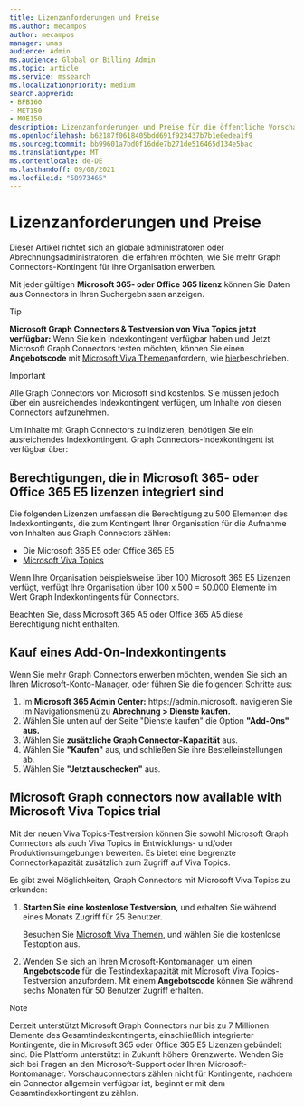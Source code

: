 ```yaml
---
title: Lizenzanforderungen und Preise
ms.author: mecampos
author: mecampos
manager: umas
audience: Admin
ms.audience: Global or Billing Admin
ms.topic: article
ms.service: mssearch
ms.localizationpriority: medium
search.appverid:
- BFB160
- MET150
- MOE150
description: Lizenzanforderungen und Preise für die öffentliche Vorschau von Microsoft Graph Connectors für Microsoft Search
ms.openlocfilehash: b62187f0618405bdd691f923437b7b1e0edea1f9
ms.sourcegitcommit: bb99601a7bd0f16dde7b271de516465d134e5bac
ms.translationtype: MT
ms.contentlocale: de-DE
ms.lasthandoff: 09/08/2021
ms.locfileid: "58973465"
---
```

<!---Previous ms.author: rusamai --->

# <a name="license-requirements-and-pricing"></a>Lizenzanforderungen und Preise

Dieser Artikel richtet sich an globale administratoren oder Abrechnungsadministratoren, die erfahren möchten, wie Sie mehr Graph Connectors-Kontingent für ihre Organisation erwerben.

Mit jeder gültigen **Microsoft 365- oder Office 365 lizenz** können Sie Daten aus Connectors in Ihren Suchergebnissen anzeigen.

> [!TIP]
> **Microsoft Graph Connectors & Testversion von Viva Topics jetzt verfügbar:** Wenn Sie kein Indexkontingent verfügbar haben und Jetzt Microsoft Graph Connectors testen möchten, können Sie einen **Angebotscode** mit [Microsoft Viva Themen](https://www.microsoft.com/microsoft-viva/topics?activetab=pivot:overviewtab)anfordern, wie [hier](#microsoft-graph-connectors-now-available-with-microsoft-viva-topics-trial)beschrieben.

>[!IMPORTANT]
>Alle Graph Connectors von Microsoft sind kostenlos. Sie müssen jedoch über ein ausreichendes Indexkontingent verfügen, um Inhalte von diesen Connectors aufzunehmen.

Um Inhalte mit Graph Connectors zu indizieren, benötigen Sie ein ausreichendes Indexkontingent. Graph Connectors-Indexkontingent ist verfügbar über:

## <a name="entitlement-built-into-microsoft-365-or-office-365-e5-licenses"></a>Berechtigungen, die in Microsoft 365- oder Office 365 E5 lizenzen integriert sind

Die folgenden Lizenzen umfassen die Berechtigung zu 500 Elementen des Indexkontingents, die zum Kontingent Ihrer Organisation für die Aufnahme von Inhalten aus Graph Connectors zählen:

* Die Microsoft 365 E5 oder Office 365 E5
* [Microsoft Viva Topics](https://www.microsoft.com/microsoft-viva/topics?activetab=pivot:overviewtab)

Wenn Ihre Organisation beispielsweise über 100 Microsoft 365 E5 Lizenzen verfügt, verfügt Ihre Organisation über 100 x 500 = 50.000 Elemente im Wert Graph Indexkontingents für Connectors.

<!---Comment requested in PR#143--->
Beachten Sie, dass Microsoft 365 A5 oder Office 365 A5 diese Berechtigung nicht enthalten.

## <a name="purchase-of-add-on-index-quota"></a>Kauf eines Add-On-Indexkontingents
Wenn Sie mehr Graph Connectors erwerben möchten, wenden Sie sich an Ihren Microsoft-Konto-Manager, oder führen Sie die folgenden Schritte aus:

1. Im **Microsoft 365 Admin Center:** https://<span>admin.microsoft.</span> navigieren Sie im Navigationsmenü zu **Abrechnung > Dienste kaufen.**
2. Wählen Sie unten auf der Seite "Dienste kaufen" die Option **"Add-Ons" aus.**
3. Wählen Sie **zusätzliche Graph Connector-Kapazität** aus.
4. Wählen Sie **"Kaufen"** aus, und schließen Sie ihre Bestelleinstellungen ab.
5. Wählen Sie **"Jetzt auschecken"** aus.

## <a name="microsoft-graph-connectors-now-available-with-microsoft-viva-topics-trial"></a>Microsoft Graph connectors now available with Microsoft Viva Topics trial
 Mit der neuen Viva Topics-Testversion können Sie sowohl Microsoft Graph Connectors als auch Viva Topics in Entwicklungs- und/oder Produktionsumgebungen bewerten. Es bietet eine begrenzte Connectorkapazität zusätzlich zum Zugriff auf Viva Topics.

Es gibt zwei Möglichkeiten, Graph Connectors mit Microsoft Viva Topics zu erkunden:

1. **Starten Sie eine kostenlose Testversion,** und erhalten Sie während eines Monats Zugriff für 25 Benutzer.

     Besuchen Sie [Microsoft Viva Themen,](https://www.microsoft.com/microsoft-viva/topics?activetab=pivot:overviewtab) und wählen Sie die kostenlose Testoption aus.

2. Wenden Sie sich an Ihren Microsoft-Kontomanager, um einen **Angebotscode** für die Testindexkapazität mit Microsoft Viva Topics-Testversion anzufordern. Mit einem **Angebotscode** können Sie während sechs Monaten für 50 Benutzer Zugriff erhalten.

> [!NOTE]
> Derzeit unterstützt Microsoft Graph Connectors nur bis zu 7 Millionen Elemente des Gesamtindexkontingents, einschließlich integrierter Kontingente, die in Microsoft 365 oder Office 365 E5 Lizenzen gebündelt sind. Die Plattform unterstützt in Zukunft höhere Grenzwerte. Wenden Sie sich bei Fragen an den Microsoft-Support oder Ihren Microsoft-Kontomanager.
> Vorschauconnectors zählen nicht für Kontingente, nachdem ein Connector allgemein verfügbar ist, beginnt er mit dem Gesamtindexkontingent zu zählen.
